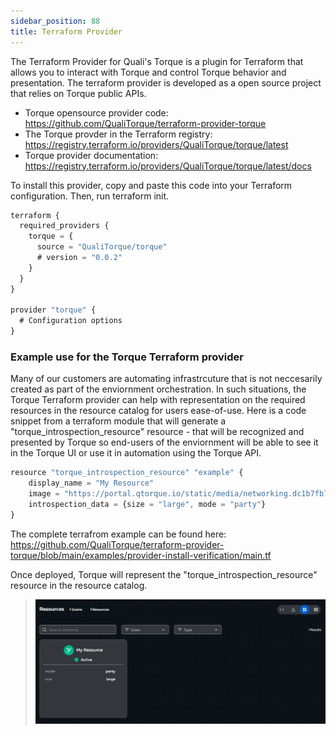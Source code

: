 ```yaml
---
sidebar_position: 88
title: Terraform Provider
---
```


The Terraform Provider for Quali's Torque is a plugin for Terraform that allows you to interact with Torque and control Torque behavior and presentation. The terraform provider is developed as a open source project that relies on Torque public APIs.

* Torque opensource provider code: https://github.com/QualiTorque/terraform-provider-torque
* The Torque provder in the Terraform registry: https://registry.terraform.io/providers/QualiTorque/torque/latest
* Torque provider documentation: https://registry.terraform.io/providers/QualiTorque/torque/latest/docs

To install this provider, copy and paste this code into your Terraform configuration. Then, run terraform init.

```jsx
terraform {
  required_providers {
    torque = {
      source = "QualiTorque/torque"
      # version = "0.0.2" 
    }
  }
}

provider "torque" {
  # Configuration options
}
```


### Example use for the Torque Terraform provider
Many of our customers are automating infrastrcuture that is not neccesarily created as part of the enviornment orchestration. In such situations, the Torque Terraform provider can help with representation on the required resources in the resource catalog for users ease-of-use.
Here is a code snippet from a terraform module that will generate a "torque_introspection_resource" resource - that will be recognized and presented by Torque so end-users of the enviornment will be able to see it in the Torque UI or use it in automation using the Torque API.


```jsx
resource "torque_introspection_resource" "example" {
    display_name = "My Resource"
    image = "https://portal.qtorque.io/static/media/networking.dc1b7fb73182de0136d059a1eb00af4f.svg"
    introspection_data = {size = "large", mode = "party"}
}
```
The complete terrafrom example can be found here: https://github.com/QualiTorque/terraform-provider-torque/blob/main/examples/provider-install-verification/main.tf

Once deployed, Torque will represent the "torque_introspection_resource" resource in the resource catalog.
> ![Resource Catalog](/img/tf-intro-provider.png)


